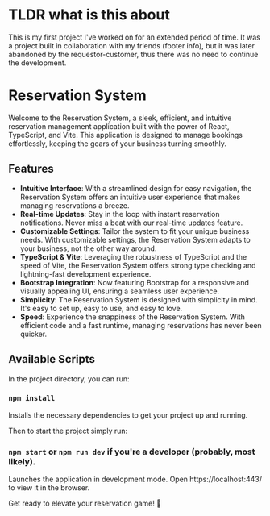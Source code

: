 # TLDR what is this about
This is my first project I've worked on for an extended period of time. It was a project built in collaboration with my friends (footer info), but it was later abandoned by the requestor-customer, thus there was no need to continue the development.

# Reservation System

Welcome to the Reservation System, a sleek, efficient, and intuitive reservation management application built with the power of React, TypeScript, and Vite. This application is designed to manage bookings effortlessly, keeping the gears of your business turning smoothly.

## Features

- **Intuitive Interface**: With a streamlined design for easy navigation, the Reservation System offers an intuitive user experience that makes managing reservations a breeze.
- **Real-time Updates**: Stay in the loop with instant reservation notifications. Never miss a beat with our real-time updates feature.
- **Customizable Settings**: Tailor the system to fit your unique business needs. With customizable settings, the Reservation System adapts to your business, not the other way around.
- **TypeScript & Vite**: Leveraging the robustness of TypeScript and the speed of Vite, the Reservation System offers strong type checking and lightning-fast development experience.
- **Bootstrap Integration**: Now featuring Bootstrap for a responsive and visually appealing UI, ensuring a seamless user experience.
- **Simplicity**: The Reservation System is designed with simplicity in mind. It's easy to set up, easy to use, and easy to love.
- **Speed**: Experience the snappiness of the Reservation System. With efficient code and a fast runtime, managing reservations has never been quicker.

## Available Scripts

In the project directory, you can run:

### `npm install`

Installs the necessary dependencies to get your project up and running.

Then to start the project simply run:

### `npm start` or `npm run dev` if you're a developer (probably, most likely).

Launches the application in development mode. Open https://localhost:443/ to view it in the browser.

Get ready to elevate your reservation game! 🚀
